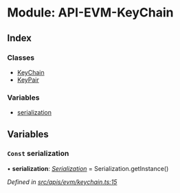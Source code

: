 # Module: API-EVM-KeyChain

## Index

### Classes

- [KeyChain](../classes/api_evm_keychain.keychain)
- [KeyPair](../classes/api_evm_keychain.keypair)

### Variables

- [serialization](api_evm_keychain#const-serialization)

## Variables

### `Const` serialization

• **serialization**: _[Serialization](../classes/utils_serialization.serialization)_ = Serialization.getInstance()

_Defined in [src/apis/evm/keychain.ts:15](https://github.com/chain4travel/caminojs/blob/3883166/src/apis/evm/keychain.ts#L15)_
